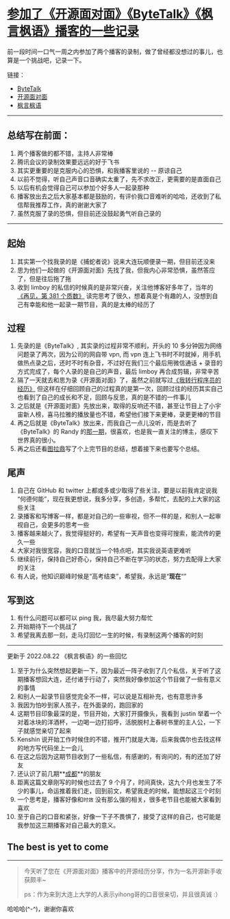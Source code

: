 # [参加了《开源面对面》《ByteTalk》《枫言枫语》播客的一些记录](https://github.com/yihong0618/gitblog/issues/223)

前一段时间一口气一周之内参加了两个播客的录制，做了曾经都没想过的事儿，也算是一个挑战吧，记录一下。

链接：
- [ByteTalk](https://www.xiaoyuzhoufm.com/episode/619c9a7515e2f7df2eca996e)
- [开源面对面](https://www.youtube.com/watch?v=yBmS03iiVco)
- [枫言枫语](https://justinyan.me/post/4863)

---

## 总结写在前面：
1. 两个播客做的都不错，主持人非常棒
2. 腾讯会议的录制效果要远远的好于飞书
3. 其实更重要的是克服内心的恐惧，和我播客里说的 -- 原谅自己
4. 以前不觉得，听自己声音口音确实太重了，先不求改正，更需要的是直面自己
5. 以后有机会觉得自己可以参加个好多人一起录那种
6. 播客放出去之后大家基本都是鼓励的，有评价我口音难听的哈哈，还收到了私信帮我推荐工作，真的谢谢大家了
7. 虽然克服了录的恐惧，但目前还没鼓起勇气听自己录的
---
## 起始
1. 其实第一个找我录的是《捕蛇者说》说来大连玩顺便录一期，但目前还没来
2. 思为他们一起做的《开源面对面》先找了我，但我内心非常恐惧，虽然答应了，但是往后拖了拖
3. 收到 limboy 的私信的时候真的是非常兴奋，关注他博客好多年了，当年的[《再见，第 381 个质数》](https://limboy.me/2017/12/26/summary-of-2017/) 读完思考了很久，想着真是个有趣的人，没想到自己有幸能和他一起录一期节目，真的是太棒的经历了
## 过程
1. 先录的是《ByteTalk》, 其实录的过程非常不顺利，开头的 10 多分钟因为网络问题录了两次，因为公司的网自带 vpn, 而 vpn 连上飞书时不时就掉，用手机做热点录之后，还时不时有杂音，不过好在我们三个最后用微信通话 + 录音的方式完成了，每个人录的是自己的声音，最后 limboy 再合成剪辑，非常辛苦
2. 隔了一天就去和思为录《开源面对面》了，虽然之前就写过[《我转行程序员的经历》](https://github.com/yihong0618/gitblog/issues/186) 但这样在仔细回顾自己的过程真的是第一次，回顾过往的经历其实自己也看到了自己的成长和不足，回顾与反思，真的是不错的一件事儿
3. 之后就是《开源面对面》先放出来，取得的反响还不错，甚至让节目上了小宇宙新人榜，喜马拉雅的播放量也不错，希望他们接下来更棒，录更更棒的节目
4. 再之后就是《ByteTalk》放出来，而我自己一点儿没听，而是去听了《ByteTalk》的 Randy 的[那一期](https://www.xiaoyuzhoufm.com/episode/61948a3ee2550ba6b3fa8f2b)，很喜欢，也是我一直关注的博主，感叹下世界真的很小。
5. 再之后还看[图拉鼎](https://imtx.me/blog/talk-about-my-indie-developer-experience-on-bytetalk/)写了个上完节目的总结，想着接下来也要写个总结。
## 尾声
1. 自己在 GitHub 和 twitter 上都或多或少取得了些关注，要是以前我肯定说我 “何德何能”，现在我更想说，我多分享，多创造，多帮忙，去配的上大家的这些关注
2. 录播客和写博客一样，都是对自己的一些审视，但不一样的是，和别人一起审视自己，会更多的思考一些
3. 播客越来越火了，我觉得挺好的，希望有一天声音也变得可搜索，能流传的更久一些
4. 大家对我很宽容，我的口音就当一个特点吧，其实我说英语更难听
5. 继续前行，保持自己好奇心，保持自己不断在学习的状态，努力去配得上大家的关注
6. 有人说，他知识巅峰时候是“高考结束”，希望我，永远是“**现在**“”
## 写到这
1. 有什么问题可以都可以 ping 我，我尽最大努力帮忙
2. 开始期待下一个挑战了
3. 希望我离去那一刻，走马灯回忆一生的时候，有录制这两个播客的时刻

---

更新于 2022.08.22 《枫言枫语》的一些回忆

1. 至于为什么突然想起更新一下，因为最近一阵子收到了几个私信，关于听了这期播客想回大连，还付诸于行动了，突然我好像参加这个节目做了一些有意义的事情
2. 和别人一起录节目感觉完全不一样，可以说是互相补充，也有意思许多
3. 我因为怕吵到家人孩子，在外面录的，跑回家的
4. 这期节目印象最深的是，节目开始，大家打开摄像头，我看到 justin 举着一个对着冰块的洋酒杯，一边喝一边打招呼，活脱脱村上春树书里的主人公，一下子就感觉亲切了起来
5. Kenshin 说开始工作时候住的不错，推开门就是大海，后来我偶尔也去找这样的地方写代码坐上一会儿
6. 在这之后因为这期节目收到了一些私信，有感谢的，有询问的，有的还加了好友
7. 还认识了前几期**[成都](https://justinyan.me/post/4751)**的朋友
8. 距离这篇文章刚写的时候也过去了 9 个月了，时间真快，这九个月也发生了不少的事儿，命运推着我们走，回到前文，希望我走的时候，能想起这三个时刻
9. 一个思考是，播客好像和`时效` 没有那么强的相关，很多老节目也能被大家看到喜欢
10. 至于自己的口音和紧张，好像一下子不畏惧了，接受了这样的自己，也可能是我参加这三期播客对自己最大的意义。


## The best is yet to come

---

> 今天听了您在《开源面对面》播客中的开源经历分享，作为一名开源新手收获颇丰~
> 
> ps：作为来到大连上大学的人表示yihong哥的口音很亲切，并且很真诚 :）

哈哈哈(^-^)，谢谢你喜欢